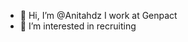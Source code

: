 - 👋 Hi, I’m @Anitahdz I work at Genpact 
- 👀 I’m interested in recruiting 

<!---
Anitahdz/Anitahdz is a ✨ special ✨ repository because its `README.md` (this file) appears on your GitHub profile.
You can click the Preview link to take a look at your changes.
--->
